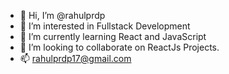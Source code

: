 - 👋 Hi, I’m @rahulprdp
- 👀 I’m interested in Fullstack Development
- 🌱 I’m currently learning React and JavaScript
- 💞️ I’m looking to collaborate on ReactJs Projects.
- 📫 rahulprdp17@gmail.com

<!---
rahulprdp/rahulprdp is a ✨ special ✨ repository because its `README.md` (this file) appears on your GitHub profile.
You can click the Preview link to take a look at your changes.
--->
